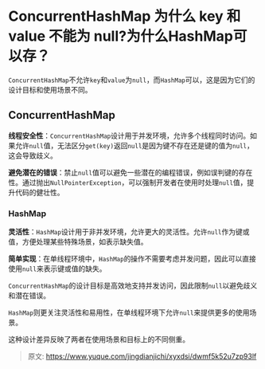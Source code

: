 # ConcurrentHashMap 为什么 key 和 value 不能为 null?为什么HashMap可以存？

`ConcurrentHashMap`不允许`key`和`value`为`null`，而`HashMap`可以，这是因为它们的设计目标和使用场景不同。

## ConcurrentHashMap
**线程安全性**：`ConcurrentHashMap`设计用于并发环境，允许多个线程同时访问。如果允许`null`值，无法区分`get(key)`返回`null`是因为键不存在还是键的值为`null`，这会导致歧义。

**避免潜在的错误**：禁止`null`值可以避免一些潜在的编程错误，例如误判键的存在性。通过抛出`NullPointerException`，可以强制开发者在使用时处理`null`值，提升代码的健壮性。

### HashMap
**灵活性**：`HashMap`设计用于非并发环境，允许更大的灵活性。允许`null`作为键或值，方便处理某些特殊场景，如表示缺失值。

**简单实现**：在单线程环境中，`HashMap`的操作不需要考虑并发问题，因此可以直接使用`null`来表示键或值的缺失。

`ConcurrentHashMap`的设计目标是高效地支持并发访问，因此限制`null`以避免歧义和潜在错误。

`HashMap`则更关注灵活性和易用性，在单线程环境下允许`null`来提供更多的使用场景。

这种设计差异反映了两者在使用场景和目标上的不同侧重。



> 原文: <https://www.yuque.com/jingdianjichi/xyxdsi/dwmf5k52u7zp93lf>